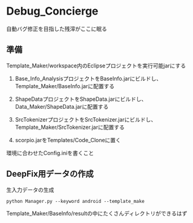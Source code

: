 # Debug_Concierge
自動バグ修正を目指した残滓がここに眠る

## 準備
Template_Maker/workspace内のEclipseプロジェクトを実行可能jarにする

1. Base_Info_AnalysisプロジェクトをBaseInfo.jarにビルドし、Template_Maker/BaseInfo.jarに配置する

1. ShapeDataプロジェクトをShapeData.jarにビルドし、Data_Maker/ShapeData.jarに配置する

1. SrcTokenizerプロジェクトをSrcTokenizer.jarにビルドし、Template_Maker/SrcTokenizer.jarに配置する

1. scorpio.jarをTemplates/Code_Cloneに置く

環境に合わせたConfig.iniを書くこと

## DeepFix用データの作成
生入力データの生成
```
python Manager.py --keyword android --template_make
```

Template_Maker/BaseInfo/resultの中にたくさんディレクトリができるはず


